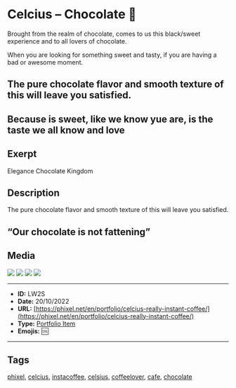 # Celcius – Chocolate 🍫
Brought from the realm of chocolate, comes to us this black/sweet experience and to all lovers of chocolate.

When you are looking for something sweet and tasty, if you are having a bad or awesome moment.

## The pure chocolate flavor and smooth texture of this will leave you satisfied.

Because is sweet, like we know yue are, is the taste we all know and love
------------
## Exerpt
Elegance Chocolate Kingdom
## Description
The pure chocolate flavor and smooth texture of this will leave you satisfied.
## “Our chocolate is not fattening”
## Media
<img src="media/13ac3a31/chocolate.png">
<img src="media/69167005/chocolate.png">
<img src="media/72dd252c/chocolate.jpg">
<img src="media/73877036/chocolate.gltf">

------------
- **ID:** LW2S
- **Date:** 20/10/2022
- **URL:** [https://phixel.net/en/portfolio/celcius-really-instant-coffee/](https://phixel.net/en/portfolio/celcius-really-instant-coffee/)
- **Type:** [Portfolio Item](#portfolio-item)
- **Emojis:** 🆒

------------
## Tags
[phixel](#phixel), [celcius](#celcius), [instacoffee](#instacoffee), [celsius](#celsius), [coffeelover](#coffeelover), [cafe](#cafe), [chocolate](#chocolate)
